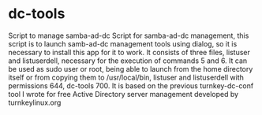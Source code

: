# dc-tools
Script to manage samba-ad-dc Script for samba-ad-dc management, 
this script is to launch samb-ad-dc management tools using dialog, 
so it is necessary to install this app for it to work. 
It consists of three files, listuser and listuserdell, 
necessary for the execution of commands 5 and 6. 
It can be used as sudo user or root, 
being able to launch from the home directory itself 
or from copying them to /usr/local/bin, 
listuser and listuserdell with permissions 644, dc-tools 700.
It is based on the previous turnkey-dc-conf tool I wrote for 
free Active Directory server management developed by turnkeylinux.org
